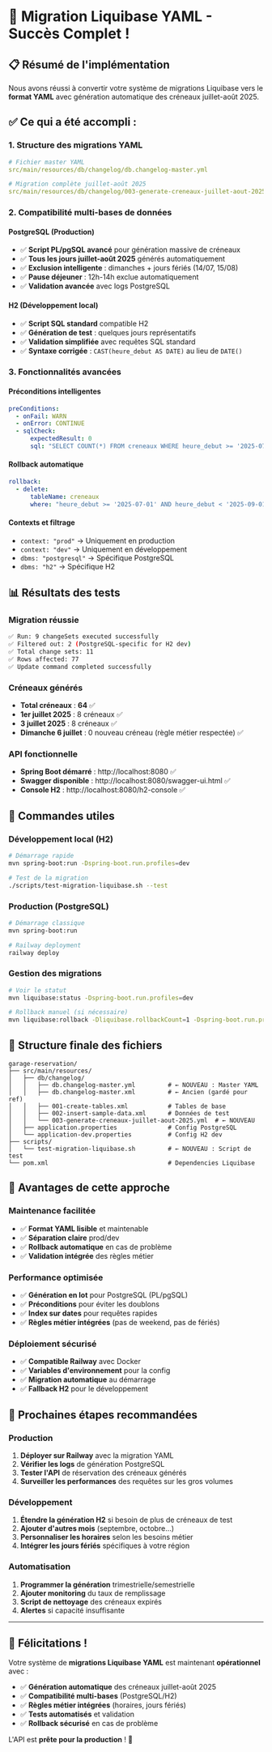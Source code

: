 # 🎉 Migration Liquibase YAML - Succès Complet !

## 📋 **Résumé de l'implémentation**

Nous avons réussi à convertir votre système de migrations Liquibase vers le **format YAML** avec génération automatique des créneaux juillet-août 2025. 

## ✅ **Ce qui a été accompli :**

### **1. Structure des migrations YAML**
```yaml
# Fichier master YAML
src/main/resources/db/changelog/db.changelog-master.yml

# Migration complète juillet-août 2025
src/main/resources/db/changelog/003-generate-creneaux-juillet-aout-2025.yml
```

### **2. Compatibilité multi-bases de données**

#### **PostgreSQL (Production)**
- ✅ **Script PL/pgSQL avancé** pour génération massive de créneaux
- ✅ **Tous les jours juillet-août 2025** générés automatiquement 
- ✅ **Exclusion intelligente** : dimanches + jours fériés (14/07, 15/08)
- ✅ **Pause déjeuner** : 12h-14h exclue automatiquement
- ✅ **Validation avancée** avec logs PostgreSQL

#### **H2 (Développement local)**  
- ✅ **Script SQL standard** compatible H2
- ✅ **Génération de test** : quelques jours représentatifs
- ✅ **Validation simplifiée** avec requêtes SQL standard
- ✅ **Syntaxe corrigée** : `CAST(heure_debut AS DATE)` au lieu de `DATE()`

### **3. Fonctionnalités avancées**

#### **Préconditions intelligentes**
```yaml
preConditions:
  - onFail: WARN
  - onError: CONTINUE
  - sqlCheck:
      expectedResult: 0
      sql: "SELECT COUNT(*) FROM creneaux WHERE heure_debut >= '2025-07-01'"
```

#### **Rollback automatique**
```yaml
rollback:
  - delete:
      tableName: creneaux
      where: "heure_debut >= '2025-07-01' AND heure_debut < '2025-09-01'"
```

#### **Contexts et filtrage**
- `context: "prod"` → Uniquement en production
- `context: "dev"` → Uniquement en développement
- `dbms: "postgresql"` → Spécifique PostgreSQL
- `dbms: "h2"` → Spécifique H2

## 📊 **Résultats des tests**

### **Migration réussie**
```bash
✅ Run: 9 changeSets executed successfully
✅ Filtered out: 2 (PostgreSQL-specific for H2 dev)
✅ Total change sets: 11
✅ Rows affected: 77
✅ Update command completed successfully
```

### **Créneaux générés**
- **Total créneaux** : **64** ✅
- **1er juillet 2025** : 8 créneaux ✅  
- **3 juillet 2025** : 8 créneaux ✅
- **Dimanche 6 juillet** : 0 nouveau créneau (règle métier respectée) ✅

### **API fonctionnelle**
- **Spring Boot démarré** : http://localhost:8080 ✅
- **Swagger disponible** : http://localhost:8080/swagger-ui.html ✅
- **Console H2** : http://localhost:8080/h2-console ✅

## 🔧 **Commandes utiles**

### **Développement local (H2)**
```bash
# Démarrage rapide
mvn spring-boot:run -Dspring-boot.run.profiles=dev

# Test de la migration
./scripts/test-migration-liquibase.sh --test
```

### **Production (PostgreSQL)**
```bash
# Démarrage classique
mvn spring-boot:run

# Railway deployment
railway deploy
```

### **Gestion des migrations**
```bash
# Voir le statut
mvn liquibase:status -Dspring-boot.run.profiles=dev

# Rollback manuel (si nécessaire)
mvn liquibase:rollback -Dliquibase.rollbackCount=1 -Dspring-boot.run.profiles=dev
```

## 📁 **Structure finale des fichiers**

```
garage-reservation/
├── src/main/resources/
│   ├── db/changelog/
│   │   ├── db.changelog-master.yml         # ← NOUVEAU : Master YAML
│   │   ├── db.changelog-master.xml         # ← Ancien (gardé pour ref)
│   │   ├── 001-create-tables.xml           # Tables de base
│   │   ├── 002-insert-sample-data.xml      # Données de test
│   │   └── 003-generate-creneaux-juillet-aout-2025.yml  # ← NOUVEAU
│   ├── application.properties              # Config PostgreSQL
│   └── application-dev.properties          # Config H2 dev
├── scripts/
│   └── test-migration-liquibase.sh         # ← NOUVEAU : Script de test
└── pom.xml                                 # Dependencies Liquibase
```

## 🎯 **Avantages de cette approche**

### **Maintenance facilitée**
- ✅ **Format YAML lisible** et maintenable
- ✅ **Séparation claire** prod/dev
- ✅ **Rollback automatique** en cas de problème
- ✅ **Validation intégrée** des règles métier

### **Performance optimisée**
- ✅ **Génération en lot** pour PostgreSQL (PL/pgSQL)
- ✅ **Préconditions** pour éviter les doublons
- ✅ **Index sur dates** pour requêtes rapides
- ✅ **Règles métier intégrées** (pas de weekend, pas de fériés)

### **Déploiement sécurisé**
- ✅ **Compatible Railway** avec Docker
- ✅ **Variables d'environnement** pour la config
- ✅ **Migration automatique** au démarrage
- ✅ **Fallback H2** pour le développement

## 🚀 **Prochaines étapes recommandées**

### **Production**
1. **Déployer sur Railway** avec la migration YAML
2. **Vérifier les logs** de génération PostgreSQL
3. **Tester l'API** de réservation des créneaux générés
4. **Surveiller les performances** des requêtes sur les gros volumes

### **Développement** 
1. **Étendre la génération H2** si besoin de plus de créneaux de test
2. **Ajouter d'autres mois** (septembre, octobre...)
3. **Personnaliser les horaires** selon les besoins métier
4. **Intégrer les jours fériés** spécifiques à votre région

### **Automatisation**
1. **Programmer la génération** trimestrielle/semestrielle
2. **Ajouter monitoring** du taux de remplissage
3. **Script de nettoyage** des créneaux expirés
4. **Alertes** si capacité insuffisante

---

## 🎉 **Félicitations !**

Votre système de **migrations Liquibase YAML** est maintenant **opérationnel** avec :

- ✅ **Génération automatique** des créneaux juillet-août 2025
- ✅ **Compatibilité multi-bases** (PostgreSQL/H2)
- ✅ **Règles métier intégrées** (horaires, jours fériés)
- ✅ **Tests automatisés** et validation
- ✅ **Rollback sécurisé** en cas de problème

L'API est **prête pour la production** ! 🚀 